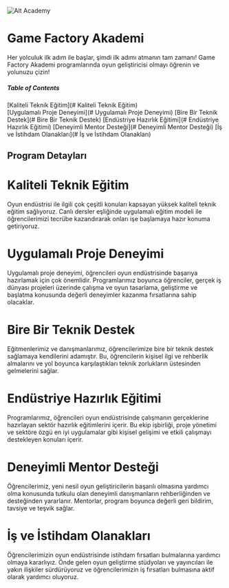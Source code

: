 ![Alt Academy](https://academy.gamefactory.gs/wp-content/uploads/2023/04/Untitled-31.png)

# Game Factory Akademi

Her yolculuk ilk adım ile başlar, şimdi ilk adımı atmanın tam zamanı! Game Factory Akademi programlarında oyun geliştiricisi olmayı öğrenin ve yolunuzu çizin!

##### Table of Contents

[Kaliteli Teknik Eğitim](# Kaliteli Teknik Eğitim)  
[Uygulamalı Proje Deneyimi](# Uygulamalı Proje Deneyimi)
[Bire Bir Teknik Destek](# Bire Bir Teknik Destek)
[Endüstriye Hazırlık Eğitimi](# Endüstriye Hazırlık Eğitimi) 
[Deneyimli Mentor Desteği](# Deneyimli Mentor Desteği) 
[İş ve İstihdam Olanakları](# İş ve İstihdam Olanakları)


## Program Detayları

# Kaliteli Teknik Eğitim

Oyun endüstrisi ile ilgili çok çeşitli konuları kapsayan yüksek kaliteli teknik eğitim sağlıyoruz. Canlı dersler eşliğinde uygulamalı eğitim modeli ile öğrencilerimizi tecrübe kazandırarak onları işe başlamaya hazır konuma getiriyoruz.

# Uygulamalı Proje Deneyimi

Uygulamalı proje deneyimi, öğrencileri oyun endüstrisinde başarıya hazırlamak için çok önemlidir. Programlarımız boyunca öğrenciler, gerçek iş dünyası projeleri üzerinde çalışma ve oyun tasarlama, geliştirme ve başlatma konusunda değerli deneyimler kazanma fırsatlarına sahip olacaklar.

# Bire Bir Teknik Destek

Eğitmenlerimiz ve danışmanlarımız, öğrencilerimize bire bir teknik destek sağlamaya kendilerini adamıştır. Bu, öğrencilerin kişisel ilgi ve rehberlik almalarını ve yol boyunca karşılaştıkları teknik zorlukların üstesinden gelmelerini sağlar.

# Endüstriye Hazırlık Eğitimi

Programlarımız, öğrencileri oyun endüstrisinde çalışmanın gerçeklerine hazırlayan sektör hazırlık eğitimlerini içerir. Bu ekip işbirliği, proje yönetimi ve sektöre özgü en iyi uygulamalar gibi kişisel gelişimi ve etkili çalışmayı destekleyen konuları içerir.

# Deneyimli Mentor Desteği

Öğrencilerimiz, yeni nesil oyun geliştiricilerin başarılı olmasına yardımcı olma konusunda tutkulu olan deneyimli danışmanların rehberliğinden ve desteğinden yararlanır. Mentorlar, program boyunca değerli geri bildirim, tavsiye ve teşvik sağlar.

# İş ve İstihdam Olanakları

Öğrencilerimizin oyun endüstrisinde istihdam fırsatları bulmalarına yardımcı olmaya kararlıyız. Önde gelen oyun geliştirme stüdyoları ve yayıncıları ile yakın ilişkiler sürdürüyoruz ve öğrencilerimizin iş fırsatları bulmasına aktif olarak yardımcı oluyoruz.

